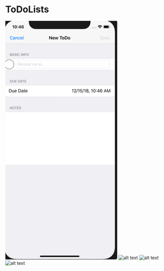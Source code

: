 # ToDoLists

![alt text](https://github.com/HugoLangeveld/ToDoLists/blob/master/Schermafbeelding%202018-12-14%20om%2010.46.46.png)
![alt text]()
![alt text]()
![alt text]()
